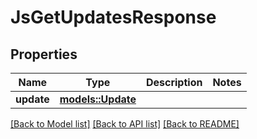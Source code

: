 # JsGetUpdatesResponse

## Properties

Name | Type | Description | Notes
------------ | ------------- | ------------- | -------------
**update** | [**models::Update**](Update.md) |  | 

[[Back to Model list]](../README.md#documentation-for-models) [[Back to API list]](../README.md#documentation-for-api-endpoints) [[Back to README]](../README.md)


